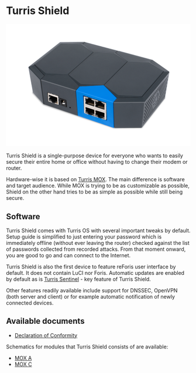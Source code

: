 # Turris Shield

![Turris Shield](shield.png)

Turris Shield is a single-purpose device for everyone who wants to easily
secure their entire home or office without having to change their modem or
router.

Hardware-wise it is based on [Turris MOX](../mox/intro.md). The main
difference is software and target audience.  While MOX is trying to be as
customizable as possible, Shield on the other hand tries to be as simple as
possible while still being secure.

## Software

Turris Shield comes with Turris OS with several important tweaks by default.
Setup guide is simplified to just entering your password which is immediately
offline (without ever leaving the router) checked against the list of passwords
collected from recorded attacks. From that moment onward, you are good to go
and can connect to the Internet.

Turris Shield is also the first device to feature reForis user interface by
default. It does not contain LuCI nor Foris. Automatic updates are enabled by
default as is [Turris Sentinel](../../basics/collect.md) - key feature of
Turris Shield.

Other features readily available include support for DNSSEC, OpenVPN (both
server and client) or for example automatic notification of newly connected
devices.

## Available documents

 * [Declaration of Conformity](Shield_DoC.pdf)

Schematics for modules that Turris Shield consists of are available:

 * [MOX A](../mox/Turris_Mox_A.pdf)
 * [MOX C](../mox/Turris_Mox_C.pdf)
